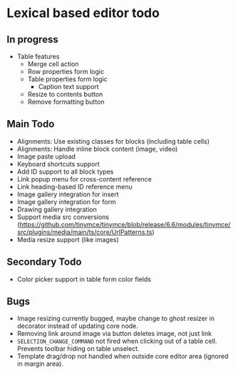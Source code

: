 # Lexical based editor todo

## In progress

- Table features
  - Merge cell action
  - Row properties form logic
  - Table properties form logic
    - Caption text support 
  - Resize to contents button
  - Remove formatting button

## Main Todo

- Alignments: Use existing classes for blocks (including table cells)
- Alignments: Handle inline block content (image, video)
- Image paste upload
- Keyboard shortcuts support
- Add ID support to all block types
- Link popup menu for cross-content reference
- Link heading-based ID reference menu
- Image gallery integration for insert
- Image gallery integration for form
- Drawing gallery integration
- Support media src conversions (https://github.com/tinymce/tinymce/blob/release/6.6/modules/tinymce/src/plugins/media/main/ts/core/UrlPatterns.ts)
- Media resize support (like images)

## Secondary Todo

- Color picker support in table form color fields

## Bugs

- Image resizing currently bugged, maybe change to ghost resizer in decorator instead of updating core node.
- Removing link around image via button deletes image, not just link 
- `SELECTION_CHANGE_COMMAND` not fired when clicking out of a table cell. Prevents toolbar hiding on table unselect.
- Template drag/drop not handled when outside core editor area (ignored in margin area).